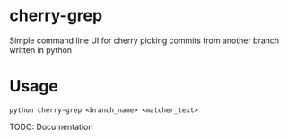 cherry-grep
===========

Simple command line UI for cherry picking commits from another branch written in python

Usage
==========

    python cherry-grep <branch_name> <matcher_text>

TODO: Documentation
